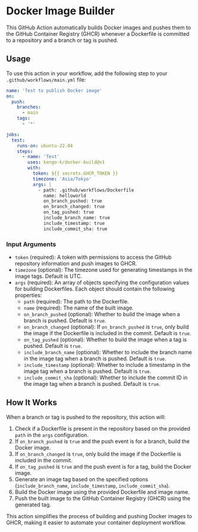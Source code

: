 # Docker Image Builder

This GitHub Action automatically builds Docker images and pushes them to the GitHub Container Registry (GHCR) whenever a Dockerfile is committed to a repository and a branch or tag is pushed.

## Usage

To use this action in your workflow, add the following step to your `.github/workflows/main.yml` file:

```yaml
name: 'Test to publish Docker image'
on:
  push:
    branches:
      - main
    tags:
      - '*'

jobs:
  test:
    runs-on: ubuntu-22.04
    steps:
      - name: 'Test'
        uses: kengo-k/docker-build@v1
        with:
          token: ${{ secrets.GHCR_TOKEN }}
          timezone: 'Asia/Tokyo'
          args: |
            - path: .github/workflows/Dockerfile
              name: helloworld
              on_branch_pushed: true
              on_branch_changed: true
              on_tag_pushed: true
              include_branch_name: true
              include_timestamp: true
              include_commit_sha: true
```

### Input Arguments

- `token` (required): A token with permissions to access the GitHub repository information and push images to GHCR.
- `timezone` (optional): The timezone used for generating timestamps in the image tags. Default is UTC.
- `args` (required): An array of objects specifying the configuration values for building Dockerfiles. Each object should contain the following properties:
  - `path` (required): The path to the Dockerfile.
  - `name` (required): The name of the built image.
  - `on_branch_pushed` (optional): Whether to build the image when a branch is pushed. Default is `true`.
  - `on_branch_changed` (optional): If `on_branch_pushed` is `true`, only build the image if the Dockerfile is included in the commit. Default is `true`.
  - `on_tag_pushed` (optional): Whether to build the image when a tag is pushed. Default is `true`.
  - `include_branch_name` (optional): Whether to include the branch name in the image tag when a branch is pushed. Default is `true`.
  - `include_timestamp` (optional): Whether to include a timestamp in the image tag when a branch is pushed. Default is `true`.
  - `include_commit_sha` (optional): Whether to include the commit ID in the image tag when a branch is pushed. Default is `true`.

## How It Works

When a branch or tag is pushed to the repository, this action will:

1. Check if a Dockerfile is present in the repository based on the provided `path` in the `args` configuration.
2. If `on_branch_pushed` is `true` and the push event is for a branch, build the Docker image.
3. If `on_branch_changed` is `true`, only build the image if the Dockerfile is included in the commit.
4. If `on_tag_pushed` is `true` and the push event is for a tag, build the Docker image.
5. Generate an image tag based on the specified options (`include_branch_name`, `include_timestamp`, `include_commit_sha`).
6. Build the Docker image using the provided Dockerfile and image name.
7. Push the built image to the GitHub Container Registry (GHCR) using the generated tag.

This action simplifies the process of building and pushing Docker images to GHCR, making it easier to automate your container deployment workflow.
